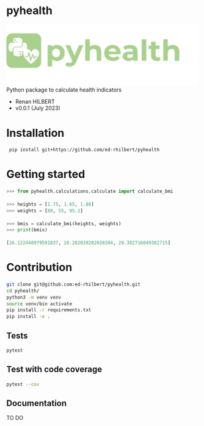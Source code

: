 # pyhealth

![](pyhealth.png)
Python package to calculate health indicators

- Renan HILBERT
- v0.0.1 (July 2023)

# Installation

```bash
 pip install git+https://github.com/ed-rhilbert/pyhealth
```

# Getting started

```python
>>> from pyhealth.calculations.calculate import calculate_bmi

>>> heights = [1.75, 1.65, 1.80]
>>> weights = [80, 55, 95.2]

>>> bmis = calculate_bmi(heights, weights)
>>> print(bmis)

[26.122448979591837, 20.202020202020204, 29.382716049382715]
```

# Contribution

```bash
git clone git@github.com:ed-rhilbert/pyhealth.git
cd pyhealth/
python3 -m venv venv
source venv/bin activate
pip install -r requirements.txt
pip install -e .
```

## Tests

```bash
pytest
```

## Test with code coverage

```bash
pytest --cov
```

## Documentation

TO DO
